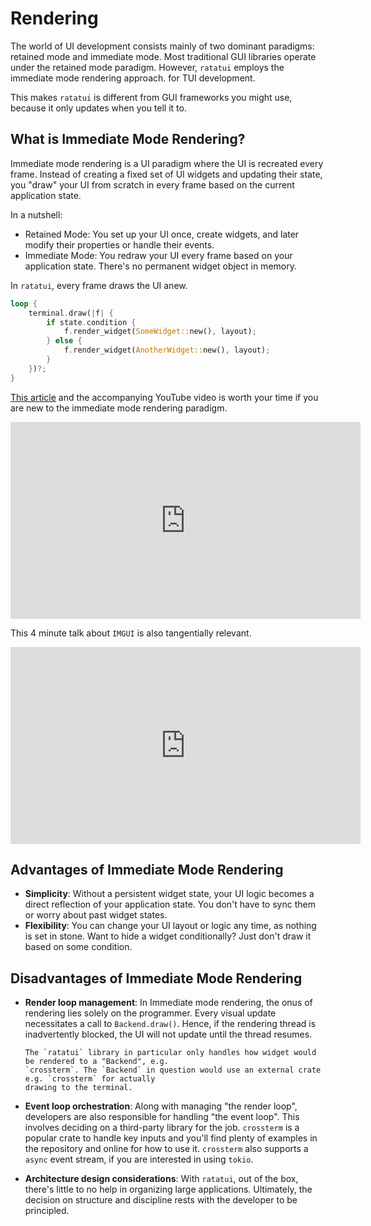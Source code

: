 # Rendering

The world of UI development consists mainly of two dominant paradigms: retained mode and immediate
mode. Most traditional GUI libraries operate under the retained mode paradigm. However, `ratatui`
employs the immediate mode rendering approach. for TUI development.

This makes `ratatui` is different from GUI frameworks you might use, because it only updates when
you tell it to.

## What is Immediate Mode Rendering?

Immediate mode rendering is a UI paradigm where the UI is recreated every frame. Instead of creating
a fixed set of UI widgets and updating their state, you "draw" your UI from scratch in every frame
based on the current application state.

In a nutshell:

- Retained Mode: You set up your UI once, create widgets, and later modify their properties or
  handle their events.
- Immediate Mode: You redraw your UI every frame based on your application state. There's no
  permanent widget object in memory.

In `ratatui`, every frame draws the UI anew.

```rust
loop {
    terminal.draw(|f| {
        if state.condition {
            f.render_widget(SomeWidget::new(), layout);
        } else {
            f.render_widget(AnotherWidget::new(), layout);
        }
    })?;
}
```

[This article](https://caseymuratori.com/blog_0001) and the accompanying YouTube video is worth your
time if you are new to the immediate mode rendering paradigm.

<iframe width="560" height="315" src="https://www.youtube.com/embed/Z1qyvQsjK5Y?si=eiBHXiXIo3Z0u2zs"
 title="YouTube video player" frameborder="0"
 allow="accelerometer; autoplay; clipboard-write; encrypted-media; gyroscope; picture-in-picture; web-share"
 allowfullscreen></iframe>

This 4 minute talk about `IMGUI` is also tangentially relevant.

<iframe width="560" height="315" src="https://www.youtube.com/embed/LSRJ1jZq90k?si=8NB5yiZ8IGS_QE_E"
 title="YouTube video player" frameborder="0"
 allow="accelerometer; autoplay; clipboard-write; encrypted-media; gyroscope; picture-in-picture; web-share"
 allowfullscreen></iframe>

## Advantages of Immediate Mode Rendering

- **Simplicity**: Without a persistent widget state, your UI logic becomes a direct reflection of
  your application state. You don't have to sync them or worry about past widget states.
- **Flexibility**: You can change your UI layout or logic any time, as nothing is set in stone. Want
  to hide a widget conditionally? Just don't draw it based on some condition.

## Disadvantages of Immediate Mode Rendering

- **Render loop management**: In Immediate mode rendering, the onus of rendering lies solely on the
  programmer. Every visual update necessitates a call to `Backend.draw()`. Hence, if the rendering
  thread is inadvertently blocked, the UI will not update until the thread resumes.

  ```admonish note
  The `ratatui` library in particular only handles how widget would be rendered to a "Backend", e.g.
  `crossterm`. The `Backend` in question would use an external crate e.g. `crossterm` for actually
  drawing to the terminal.
  ```

- **Event loop orchestration**: Along with managing "the render loop", developers are also
  responsible for handling "the event loop". This involves deciding on a third-party library for the
  job. `crossterm` is a popular crate to handle key inputs and you'll find plenty of examples in the
  repository and online for how to use it. `crossterm` also supports a `async` event stream, if you
  are interested in using `tokio`.

- **Architecture design considerations**: With `ratatui`, out of the box, there's little to no help
  in organizing large applications. Ultimately, the decision on structure and discipline rests with
  the developer to be principled.

